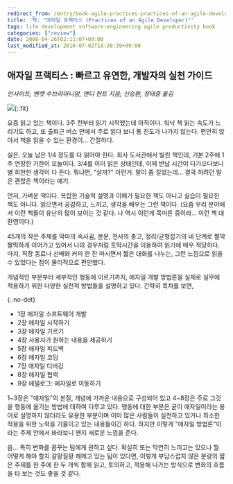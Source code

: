 ```yaml
---
redirect_from: /entry/book-agile-practices-practices-of-an-agile-developer/
title: '책: "애자일 프랙티스 (Practices of an Agile Developer)"'
tags: life development software-engineering agile productivity book
categories: ["review"]
date: 2008-04-26T02:11:07+09:00
last_modified_at: 2010-07-02T10:38:39+09:00
---
```

## 애자일 프랙티스 : 빠르고 유연한, 개발자의 실천 가이드

*인사이트; 벤캣 수브라마니암, 앤디 헌트 지음; 신승환, 정태중 옮김*

![](/attachments/2008-04-26-agile-practicese.png){:.fit}

요즘 읽고 있는 책이다. 3주 전부터 읽기 시작했는데 아직이다. 워낙 책 읽는
속도가 느리기도 하고, 또 출퇴근 버스 안에서 주로 읽다 보니 통 진도가
나가지 않는다. 편안히 앉아서 책을 읽을 수 있는 환경이... 간절하다.

실은, 오늘 남은 1/4 정도를 다 읽어야 한다. 회사 도서관에서 빌린 책인데,
기본 2주에 1주 연장한 기한이 오늘이다. 3/4를 이미 읽은 상태인데, 이제
반납 시간이 다가오다보니 별 희한한 생각이 다 든다. 뭐냐면, "살까?"
이런거. 말이 좀 길었는데... 결국 하려던 말은 괜찮은 책이라는 얘기.

먼저, 가벼운 책이다. 복잡한 기술적 설명과 이해가 필요한 책도 아니고
실습이 필요한 책도 아니다. 읽으면서 공감하고, 느끼고, 생각을 배우는
그런 책이다. (요즘 우리 분야에서 이런 책들이 유난히 많이 보이는 것
같다. 나 역시 이런게 목마른 중이라... 이런 책 대환영이다.)

45개의 작은 주제를 악마의 속사귐, 본문, 천사의 충고, 정리/균형잡기의
네 단계로 짤막 짤막하게 이어가고 있어서 나의 경우처럼 토막시간을
이용하여 읽기에 매우 적당하다. 마치, 직장 동료나 선배와 커피 한 잔
마시면서 짧은 대화를 나누는, 그런 느낌으로 읽을 수 있었다는 점이
물리적으로 편안했다.

개념적인 부분부터 세부적인 행동에 이르기까지, 애자일 개발 방법론을
실제로 실무에 적용하기 위한 다양한 실천적 방법들을 설명하고 있다.
간략히 목차를 보면,

{:.no-dot}
* 1장 애자일 소프트웨어 개발
* 2장 애자일 시작하기
* 3장 애자일 기르기
* 4장 사용자가 원하는 내용을 제공하기
* 5장 애자일 피드백
* 6장 애자일 코딩
* 7장 애자일 디버깅
* 8장 애자일 협력
* 9장 에필로그: 애자일로 이동하기

1~3장은 "애자일"의 본질, 개념에 가까운 내용으로 구성되어 있고 4~8장은
주로 그것을 행동에 옮기는 방법에 대하여 다루고 있다. 행동에 대한
부분은 굳이 애자일이라는 용어로 설명하지 않더라도 유용한 부분이며
이미 많은 사람들이 실천하고 있거나 최소한 적용을 위한 노력을 기울이고
있는 내용들이긴 하다. 하지만 이렇게 "애자일 방법론"이라는 주제 안에서
바라보니 왠지 새로운 느낌을 준다.

음... 특히 변화를 꿈꾸는 팀에게 권하고 싶다. 확실히 또는 막연히
느끼고는 있으나 뭘 어떻게 해야 할지 갈팡질팡 헤메고 있는 팀이 있다면,
이렇게 부담스럽지 않은 분량의 짧은 주제를 한 주에 한 두 개씩 함께
읽고, 토의하고, 적용해 나가는 방식으로 변화의 흐름을 타 보는 것도
좋을 것 같다.

